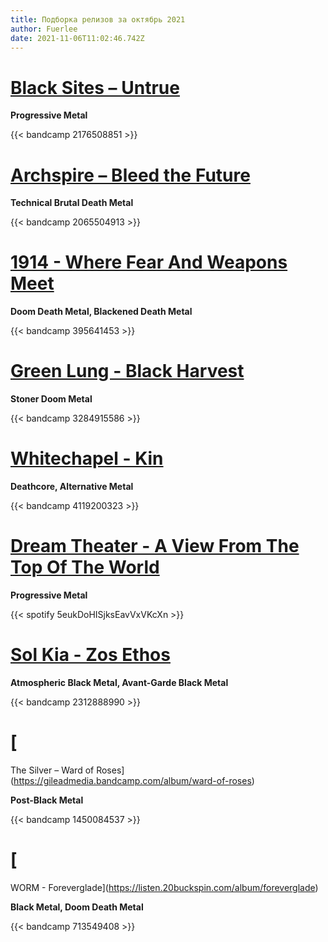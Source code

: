 ```yaml
---
title: Подборка релизов за октябрь 2021
author: Fuerlee
date: 2021-11-06T11:02:46.742Z
---
```

# [Black Sites – Untrue](https://blacksites.bandcamp.com/album/untrue)

**Progressive Metal**

{{< bandcamp 2176508851 >}}

# [Archspire – Bleed the Future](https://archspire.bandcamp.com/album/bleed-the-future)

**Technical Brutal Death Metal**

{{< bandcamp 2065504913 >}}

# [1914 - Where Fear And Weapons Meet](https://x1914x.bandcamp.com/album/where-fear-and-weapons-meet)

**Doom Death Metal, Blackened Death Metal**

{{< bandcamp 395641453 >}}

# [Green Lung - Black Harvest](https://greenlung.bandcamp.com/album/black-harvest)

**Stoner Doom Metal**

{{< bandcamp 3284915586 >}}

# [Whitechapel - Kin](https://whitechapelmetal.bandcamp.com/album/kin)

**Deathcore, Alternative Metal**

{{< bandcamp 4119200323 >}}

# [Dream Theater - A View From The Top Of The World](https://open.spotify.com/album/5eukDoHISjksEavVxVKcXn)

**Progressive Metal**

{{< spotify 5eukDoHISjksEavVxVKcXn >}}

# [Sol Kia - Zos Ethos](https://i-voidhangerrecords.bandcamp.com/album/zos-ethos)

**Atmospheric Black Metal, Avant-Garde Black Metal**

{{< bandcamp 2312888990 >}}

# [The Silver – Ward of Roses](https://gileadmedia.bandcamp.com/album/ward-of-roses)

**Post-Black Metal**

{{< bandcamp 1450084537 >}}

# [WORM - Foreverglade](https://listen.20buckspin.com/album/foreverglade)

**Black Metal, Doom Death Metal**

{{< bandcamp 713549408 >}}